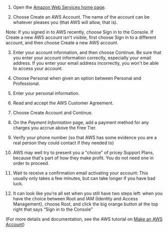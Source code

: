 1. Open the [Amazon Web Services home page](https://aws.amazon.com/).

2. Choose Create an AWS Account.  The name of the account can be whatever pleases you (that AWS will allow, that is).

Note: If you signed in to AWS recently, choose Sign in to the Console. If Create a new AWS account isn't visible, first choose Sign in to a different account, and then choose Create a new AWS account.

3. Enter your account information, and then choose Continue. Be sure that you enter your account information correctly, especially your email address. If you enter your email address incorrectly, you won't be able to access your account.

4. Choose Personal when given an option between Personal and Professional.

5. Enter your personal information.

6. Read and accept the AWS Customer Agreement.

7. Choose Create Account and Continue.

8. On the *Payment Information* page, add a payment method for any charges you accrue above the Free Tier.

9. Verify your phone number (so that AWS has some evidence you are a real person they could contact if they needed to)

10. AWS may well try to present you a "choice" of pricey Support Plans, because that's part of how they make profit.  You do not need one in order to proceed.

11. Wait to receive a confirmation email activating your account:  This usually only takes a few minutes, but can take longer if you have bad luck.

12. It can look like you’re all set when you still have two steps left: when you have the choice between Root and IAM (Identity and Access Management}, choose Root, and click the big orange button at the top right that says “Sign in to the Console”

(For more details and documentation, see the AWS tutorial on [Make an AWS Account](https://aws.amazon.com/premiumsupport/knowledge-center/create-and-activate-aws-account/))

